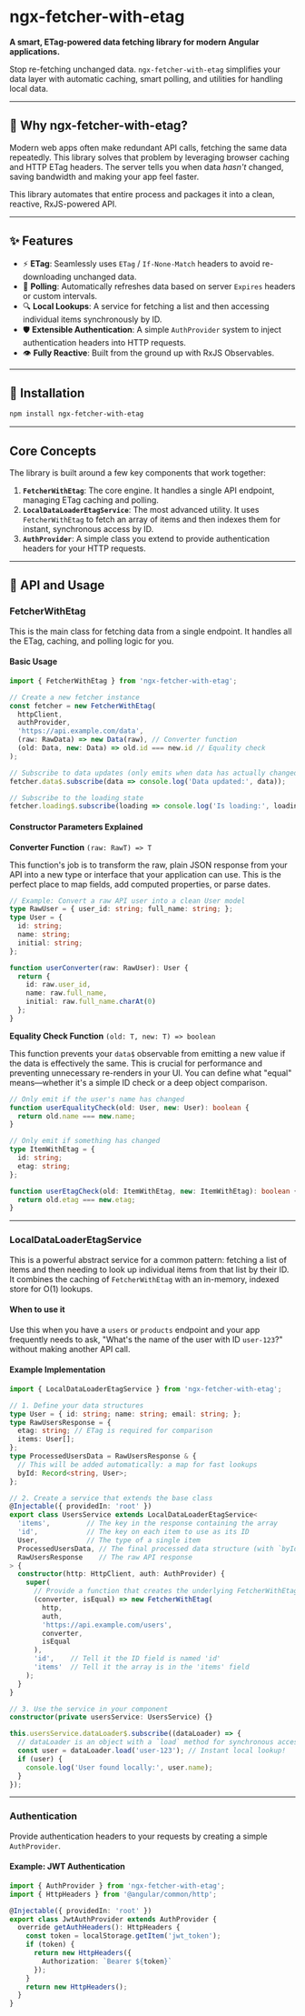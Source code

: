 # ngx-fetcher-with-etag

**A smart, ETag-powered data fetching library for modern Angular applications.**

Stop re-fetching unchanged data. `ngx-fetcher-with-etag` simplifies your data layer with automatic caching, smart polling, and utilities for handling local data.

-----

## 🤔 Why ngx-fetcher-with-etag?

Modern web apps often make redundant API calls, fetching the same data repeatedly. This library solves that problem by leveraging browser caching and HTTP ETag headers. The server tells you when data *hasn't* changed, saving bandwidth and making your app feel faster.

This library automates that entire process and packages it into a clean, reactive, RxJS-powered API.

-----

## ✨ Features

  - ⚡ **ETag**: Seamlessly uses `ETag` / `If-None-Match` headers to avoid re-downloading unchanged data.
  - 🔄 **Polling**: Automatically refreshes data based on server `Expires` headers or custom intervals.
  - 🔍 **Local Lookups**: A service for fetching a list and then accessing individual items synchronously by ID.
  - 🛡️ **Extensible Authentication**: A simple `AuthProvider` system to inject authentication headers into HTTP requests.
  - 👁️ **Fully Reactive**: Built from the ground up with RxJS Observables.

-----

## 🚀 Installation

```bash
npm install ngx-fetcher-with-etag
```

-----

## Core Concepts

The library is built around a few key components that work together:

1.  **`FetcherWithEtag`**: The core engine. It handles a single API endpoint, managing ETag caching and polling.
3.  **`LocalDataLoaderEtagService`**: The most advanced utility. It uses `FetcherWithEtag` to fetch an array of items and then indexes them for instant, synchronous access by ID.
4.  **`AuthProvider`**: A simple class you extend to provide authentication headers for your HTTP requests.

-----

## 📖 API and Usage

### FetcherWithEtag

This is the main class for fetching data from a single endpoint. It handles all the ETag, caching, and polling logic for you.

#### Basic Usage

```typescript
import { FetcherWithEtag } from 'ngx-fetcher-with-etag';

// Create a new fetcher instance
const fetcher = new FetcherWithEtag(
  httpClient,
  authProvider,
  'https://api.example.com/data',
  (raw: RawData) => new Data(raw), // Converter function
  (old: Data, new: Data) => old.id === new.id // Equality check
);

// Subscribe to data updates (only emits when data has actually changed)
fetcher.data$.subscribe(data => console.log('Data updated:', data));

// Subscribe to the loading state
fetcher.loading$.subscribe(loading => console.log('Is loading:', loading));
```

#### Constructor Parameters Explained

**Converter Function** `(raw: RawT) => T`

This function's job is to transform the raw, plain JSON response from your API into a new type or interface that your application can use. This is the perfect place to map fields, add computed properties, or parse dates.

```typescript
// Example: Convert a raw API user into a clean User model
type RawUser = { user_id: string; full_name: string; };
type User = {
  id: string;
  name: string;
  initial: string;
};

function userConverter(raw: RawUser): User {
  return {
    id: raw.user_id,
    name: raw.full_name,
    initial: raw.full_name.charAt(0)
  };
}
```

**Equality Check Function** `(old: T, new: T) => boolean`

This function prevents your `data$` observable from emitting a new value if the data is effectively the same. This is crucial for performance and preventing unnecessary re-renders in your UI. You can define what "equal" means—whether it's a simple ID check or a deep object comparison.

```typescript
// Only emit if the user's name has changed
function userEqualityCheck(old: User, new: User): boolean {
  return old.name === new.name;
}

// Only emit if something has changed
type ItemWithEtag = {
  id: string;
  etag: string;
};

function userEtagCheck(old: ItemWithEtag, new: ItemWithEtag): boolean {
  return old.etag === new.etag;
}
```

-----

### LocalDataLoaderEtagService

This is a powerful abstract service for a common pattern: fetching a list of items and then needing to look up individual items from that list by their ID. It combines the caching of `FetcherWithEtag` with an in-memory, indexed store for O(1) lookups.

#### When to use it

Use this when you have a `users` or `products` endpoint and your app frequently needs to ask, "What's the name of the user with ID `user-123`?" without making another API call.

#### Example Implementation

```typescript
import { LocalDataLoaderEtagService } from 'ngx-fetcher-with-etag';

// 1. Define your data structures
type User = { id: string; name: string; email: string; };
type RawUsersResponse = {
  etag: string; // ETag is required for comparison
  items: User[];
};
type ProcessedUsersData = RawUsersResponse & {
  // This will be added automatically: a map for fast lookups
  byId: Record<string, User>;
};

// 2. Create a service that extends the base class
@Injectable({ providedIn: 'root' })
export class UsersService extends LocalDataLoaderEtagService<
  'items',         // The key in the response containing the array
  'id',            // The key on each item to use as its ID
  User,            // The type of a single item
  ProcessedUsersData, // The final processed data structure (with `byId`)
  RawUsersResponse    // The raw API response
> {
  constructor(http: HttpClient, auth: AuthProvider) {
    super(
      // Provide a function that creates the underlying FetcherWithEtag
      (converter, isEqual) => new FetcherWithEtag(
        http,
        auth,
        'https://api.example.com/users',
        converter,
        isEqual
      ),
      'id',    // Tell it the ID field is named 'id'
      'items'  // Tell it the array is in the 'items' field
    );
  }
}

// 3. Use the service in your component
constructor(private usersService: UsersService) {}

this.usersService.dataLoader$.subscribe((dataLoader) => {
  // dataLoader is an object with a `load` method for synchronous access
  const user = dataLoader.load('user-123'); // Instant local lookup!
  if (user) {
    console.log('User found locally:', user.name);
  }
});
```

-----

### Authentication

Provide authentication headers to your requests by creating a simple `AuthProvider`.

#### Example: JWT Authentication

```typescript
import { AuthProvider } from 'ngx-fetcher-with-etag';
import { HttpHeaders } from '@angular/common/http';

@Injectable({ providedIn: 'root' })
export class JwtAuthProvider extends AuthProvider {
  override getAuthHeaders(): HttpHeaders {
    const token = localStorage.getItem('jwt_token');
    if (token) {
      return new HttpHeaders({
        Authorization: `Bearer ${token}`
      });
    }
    return new HttpHeaders();
  }
}
```
